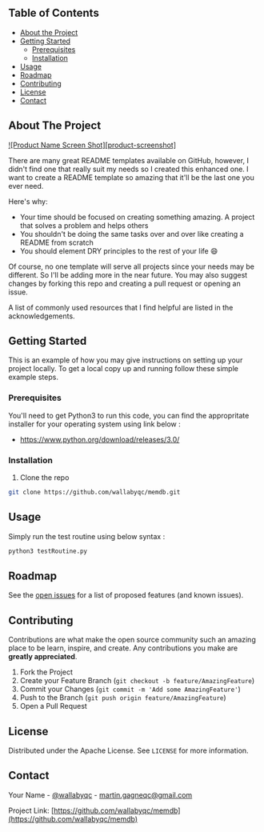 <!-- TABLE OF CONTENTS -->
## Table of Contents

* [About the Project](#about-the-project)
* [Getting Started](#getting-started)
  * [Prerequisites](#prerequisites)
  * [Installation](#installation)
* [Usage](#usage)
* [Roadmap](#roadmap)
* [Contributing](#contributing)
* [License](#license)
* [Contact](#contact)



<!-- ABOUT THE PROJECT -->
## About The Project

[![Product Name Screen Shot][product-screenshot]](https://example.com)

There are many great README templates available on GitHub, however, I didn't find one that really suit my needs so I created this enhanced one. I want to create a README template so amazing that it'll be the last one you ever need.

Here's why:
* Your time should be focused on creating something amazing. A project that solves a problem and helps others
* You shouldn't be doing the same tasks over and over like creating a README from scratch
* You should element DRY principles to the rest of your life :smile:

Of course, no one template will serve all projects since your needs may be different. So I'll be adding more in the near future. You may also suggest changes by forking this repo and creating a pull request or opening an issue.

A list of commonly used resources that I find helpful are listed in the acknowledgements.




<!-- GETTING STARTED -->
## Getting Started

This is an example of how you may give instructions on setting up your project locally.
To get a local copy up and running follow these simple example steps.

### Prerequisites

You'll need to get Python3 to run this code, you can find the appropritate installer for your operating system using link below :
* https://www.python.org/download/releases/3.0/

### Installation

1. Clone the repo
```sh
git clone https://github.com/wallabyqc/memdb.git
```




<!-- USAGE EXAMPLES -->
## Usage

Simply run the test routine using below syntax :
```sh
python3 testRoutine.py
```



<!-- ROADMAP -->
## Roadmap

See the [open issues](https://github.com/othneildrew/Best-README-Template/issues) for a list of proposed features (and known issues).



<!-- CONTRIBUTING -->
## Contributing

Contributions are what make the open source community such an amazing place to be learn, inspire, and create. Any contributions you make are 
**greatly appreciated**.

1. Fork the Project
2. Create your Feature Branch (`git checkout -b feature/AmazingFeature`)
3. Commit your Changes (`git commit -m 'Add some AmazingFeature'`)
4. Push to the Branch (`git push origin feature/AmazingFeature`)
5. Open a Pull Request



<!-- LICENSE -->
## License

Distributed under the Apache License. See `LICENSE` for more information.



<!-- CONTACT -->
## Contact

Your Name - [@wallabyqc](https://twitter.com/wallabyqc) - martin.gagneqc@gmail.com

Project Link: [https://github.com/wallabyqc/memdb](https://github.com/wallabyqc/memdb)









